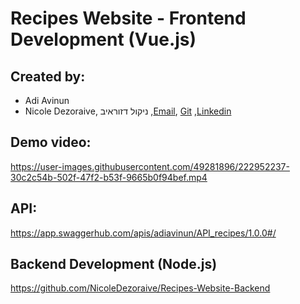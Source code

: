 # Recipes Website - Frontend Development (Vue.js)

## Created by:
* Adi Avinun
* Nicole Dezoraive, ניקול דזוראיב ,[Email](dezoraivenicole@gmail.com), [Git](https://github.com/NicoleDezoraive) ,[Linkedin](https://www.linkedin.com/in/nicole-dezoraive/)

## Demo video:
https://user-images.githubusercontent.com/49281896/222952237-30c2c54b-502f-47f2-b53f-9665b0f94bef.mp4

## API:
https://app.swaggerhub.com/apis/adiavinun/API_recipes/1.0.0#/

## Backend Development (Node.js)
https://github.com/NicoleDezoraive/Recipes-Website-Backend

